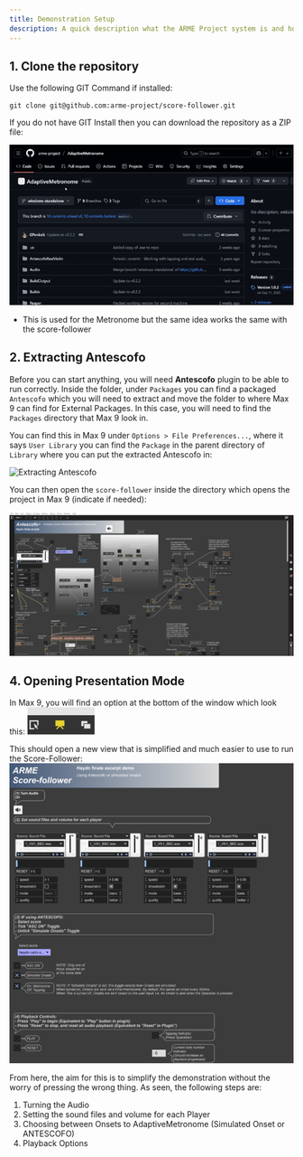 ```yaml
---
title: Demonstration Setup
description: A quick description what the ARME Project system is and how it is used.
---
```


## 1. Clone the repository

Use the following GIT Command if installed:

```
git clone git@github.com:arme-project/score-follower.git
```

If you do not have GIT Install then you can download the repository as a ZIP file:

![Downloading the Metronome](../../../assets/juce-plugin/downloading-metronome.gif)

- This is used for the Metronome but the same idea works the same with the score-follower

## 2. Extracting Antescofo

Before you can start anything, you will need **Antescofo** plugin to be able to run correctly. Inside the folder, under `Packages` you can find a packaged `Antescofo` which you will need to extract and move the folder to where Max 9 can find for External Packages. In this case, you will need to find the `Packages` directory that Max 9 look in.

You can find this in Max 9 under `Options > File Preferences...`, where it says `User Library` you can find the `Package` in the parent directory of `Library` where you can put the extracted Antescofo in:

![Extracting Antescofo](../../../assets/max-msp/antescofo.gif)

You can then open the `score-follower` inside the directory which opens the project in Max 9 (indicate if needed):

![Opening score-follower in Max](../../../assets/max-msp/max_opening.png)

## 4. Opening Presentation Mode

In Max 9, you will find an option at the bottom of the window which look this:
![Presentation Mode](../../../assets/max-msp/presentation-mode.png)

This should open a new view that is simplified and much easier to use to run the Score-Follower:
![Presentation Mode in Max](../../../assets/max-msp/presentation-mode-max.jpg)

From here, the aim for this is to simplify the demonstration without the worry of pressing the wrong thing. As seen, the following steps are:
1. Turning the Audio
2. Setting the sound files and volume for each Player
3. Choosing between Onsets to AdaptiveMetronome (Simulated Onset or ANTESCOFO)
4. Playback Options